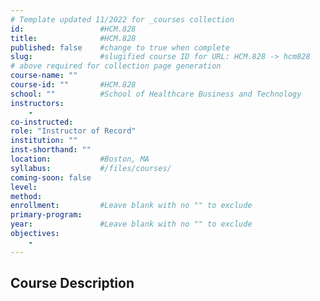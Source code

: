 ```yaml
---
# Template updated 11/2022 for _courses collection
id:                 #HCM.828
title:              #HCM.828
published: false    #change to true when complete
slug:               #slugified course ID for URL: HCM.828 -> hcm828
# above required for collection page generation
course-name: ""
course-id: ""       #HCM.828
school: ""          #School of Healthcare Business and Technology
instructors: 
    - 
co-instructed: 
role: "Instructor of Record"
institution: ""
inst-shorthand: ""
location:           #Boston, MA
syllabus:           #/files/courses/
coming-soon: false
level: 
method: 
enrollment:         #Leave blank with no "" to exclude
primary-program: 
year:               #Leave blank with no "" to exclude
objectives: 
    - 
---
```


## Course Description
